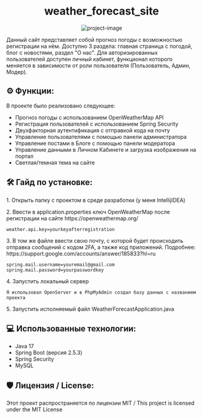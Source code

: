 <h1 align="center" id="title">weather_forecast_site</h1>

<p align="center"><img src="https://socialify.git.ci/akerumort/weather_forecast_site/image?font=Raleway&amp;language=1&amp;name=1&amp;owner=1&amp;pattern=Solid&amp;theme=Dark" alt="project-image"></p>

<p id="description">Данный сайт представляет собой прогноз погоды с возможностью регистрации на нём. Доступно 3 раздела: главная страница с погодой, блог с новостями, раздел "О нас". Для авторизированных пользователей доступен личный кабинет, функционал которого меняется в зависимости от роли пользователя (Пользователь, Админ, Модер).</p>

<h2>⚙️ Функции: </h2>

В проекте было реализовано следующее:

*   Прогноз погоды с использованием OpenWeatherMap API
*   Регистрация пользователей с использованием Spring Security
*   Двухфакторная аутентификация с отправкой кода на почту
*   Управление пользователями с помощью панели администратора
*   Управление постами в Блоге с помощью панели модератора
*   Управление данными в Личном Кабинете и загрузка изображения на портал
*   Светлая/темная тема на сайте

<h2>🛠️ Гайд по установке: </h2>

<p>1. Открыть папку с проектом в среде разработки (у меня IntellijIDEA) </p>

<p>2. Ввести в application.properties ключ OpenWeatherMap после регистрации на сайте https://openweathermap.org/</p>

```
weather.api.key=yourkeyafterregistration
```

<p>3. В том же файле ввести свою почту, с которой будет происходить отправка сообщений с кодом 2FA, а также код приложений. Подробнее: https://support.google.com/accounts/answer/185833?hl=ru </p>

```
spring.mail.username=youremail@gmail.com spring.mail.password=yourpasswordkey
```

<p>4. Запустить локальный сервер</p>

```
Я использовал OpenServer и в PhpMyAdmin создал базу данных с названием проекта
```

<p>5. Запустить исполняемый файл WeatherForecastApplication.java</p>

<h2>💻 Использованные технологии: </h2>

*   Java 17
*   Spring Boot (версия 2.5.3)
*   Spring Security
*   MySQL
  
<h2>🛡️ Лицензия / License: </h2>

Этот проект распространяется по лицензии MIT / This project is licensed under the MIT License
